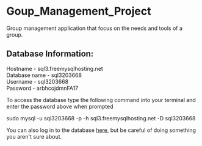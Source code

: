 # Goup_Management_Project
Group management application that focus on the needs and tools of a group.


## Database Information:
Hostname - sql3.freemysqlhosting.net  
Database name - sql3203668  
Username - sql3203668  
Password - arbhcojdmnFA17  

To access the database type the following command into your terminal and enter the password above when prompted  
    <p>sudo mysql -u sql3203668 -p -h sql3.freemysqlhosting.net -D sql3203668</p>
    
You can also log in to the database [here](http://www.phpmyadmin.co), but be careful of doing something you aren't sure about.
